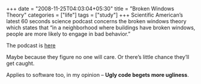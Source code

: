 +++
date = "2008-11-25T04:03:04+05:30"
title = "Broken Windows Theory"
categories = ["life"]
tags = ["study"]
+++
Scientific American’s latest 60 seconds science podcast concerns the broken windows theory which states that “in a neighborhood where buildings have broken windows, people are more likely to engage in bad behavior.”
<!--more-->

The podcast is [here](https://www.scientificamerican.com/podcast/episode/broken-windows-crime-theory-08-11-24/)

Maybe because they figure no one will care. Or there’s little chance they’ll get caught.

Applies to software too, in my opinion – **Ugly code begets more ugliness**.
